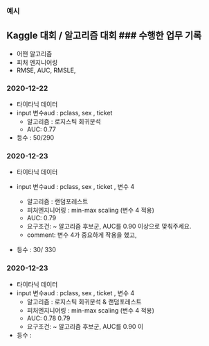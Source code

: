 ### 예시

## Kaggle 대회 / 알고리즘 대회     ### 수행한 업무 기록 
- 어떤 알고리즘
- 피처 엔지니어링
- RMSE, AUC, RMSLE, 

### 2020-12-22
 - 타이타닉 데이터
 - input 변수aud : pclass, sex , ticket
    + 알고리즘 : 로지스틱 회귀분석
    + AUC: 0.77
 - 등수 : 50/290 

### 2020-12-23
  - 타이타닉 데이터
 - input 변수aud : pclass, sex , ticket , 변수 4
    + 알고리즘 : 랜덤포레스트
    + 피처엔지니어링 : min-max scaling (변수 4 적용)
    + AUC: 0.79
    + 요구조건: ~ 알고리즘 후보군, AUC를 0.90 이상으로 맞춰주세요. 
    + comment: 변수 4가 중요하게 작용을 했고, 

 - 등수 : 30/ 330


### 2020-12-23
  - 타이타닉 데이터
 - input 변수aud : pclass, sex , ticket , 변수 4
    + 알고리즘 : 로지스틱 회귀분석 & 랜덤포레스트
    + 피처엔지니어링 : min-max scaling (변수 4 적용)
    + AUC: 0.78   0.79
    + 요구조건: ~ 알고리즘 후보군, AUC를 0.90 이
 - 등수 : 
